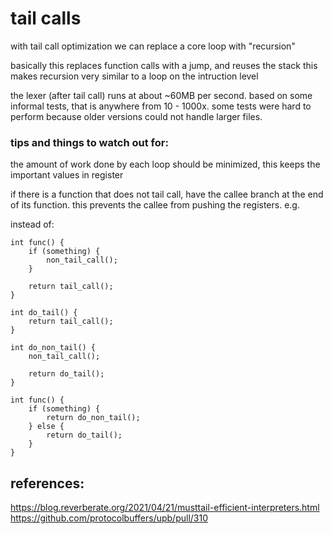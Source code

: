 # tail calls

with tail call optimization we can replace a core loop with "recursion"

basically this replaces function calls with a jump, and reuses the stack
this makes recursion very similar to a loop on the intruction level


the lexer (after tail call) runs at about ~60MB per second. 
based on some informal tests, that is anywhere from 10 - 1000x.
some tests were hard to perform because older versions could not handle larger files.




### tips and things to watch out for:

the amount of work done by each loop should be minimized, this keeps the important values in register

if there is a function that does not tail call, have the callee branch at the end of its function. this prevents the callee from pushing the registers. e.g.

instead of:
```
int func() {
	if (something) {
		non_tail_call();
	}

	return tail_call();
}

```

```
int do_tail() {
	return tail_call();
}

int do_non_tail() {
	non_tail_call();

	return do_tail();
}

int func() {
	if (something) {
		return do_non_tail();
	} else {
		return do_tail();
	}
}
```


## references:
https://blog.reverberate.org/2021/04/21/musttail-efficient-interpreters.html
https://github.com/protocolbuffers/upb/pull/310